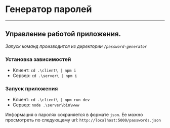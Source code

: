 # Генератор паролей

---

## Управление работой приложения.
*Запуск команд производится из директории `/password-generator`*

### Установка зависимостей
- Клиент: `cd .\client\ | npm i`
- Сервер: `cd .\server\ | npm i`

### Запуск приложения
- Клиент: `cd .\client\ | npm run dev`
- Сервер: `node .\server\bin\www`

Информация о паролях сохраняется в формате `json`. Ее можно просмотреть по следующему url: `http://localhost:5000/passwords.json` 
